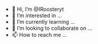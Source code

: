 - 👋 Hi, I’m @IRoosteryt
- 👀 I’m interested in ...
- 🌱 I’m currently learning ...
- 💞️ I’m looking to collaborate on ...
- 📫 How to reach me ...

<!---
IRoosteryt/IRoosteryt is a ✨ special ✨ repository because its `README.md` (this file) appears on your GitHub profile.
You can click the Preview link to take a look at your changes.
--->
